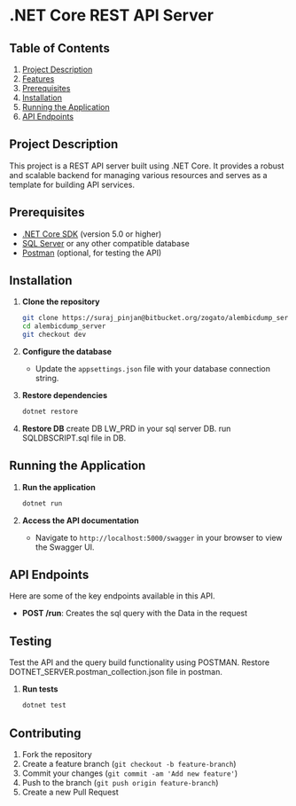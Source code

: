 # .NET Core REST API Server

## Table of Contents

1. [Project Description](#project-description)
2. [Features](#features)
3. [Prerequisites](#prerequisites)
4. [Installation](#installation)
5. [Running the Application](#running-the-application)
6. [API Endpoints](#api-endpoints)

## Project Description

This project is a REST API server built using .NET Core. It provides a robust and scalable backend for managing various resources and serves as a template for building API services.

## Prerequisites

- [.NET Core SDK](https://dotnet.microsoft.com/download) (version 5.0 or higher)
- [SQL Server](https://www.microsoft.com/en-us/sql-server/sql-server-downloads) or any other compatible database
- [Postman](https://www.postman.com/) (optional, for testing the API)

## Installation

1. **Clone the repository**
    ```bash
    git clone https://suraj_pinjan@bitbucket.org/zogato/alembicdump_server.git
    cd alembicdump_server
    git checkout dev
    ```

2. **Configure the database**
    - Update the `appsettings.json` file with your database connection string.

3. **Restore dependencies**
    ```bash
    dotnet restore
    ```

4. **Restore DB**
create DB LW_PRD in your sql server DB.
run SQLDBSCRIPT.sql file in DB.

## Running the Application

1. **Run the application**
    ```bash
    dotnet run
    ```

2. **Access the API documentation**
    - Navigate to `http://localhost:5000/swagger` in your browser to view the Swagger UI.

## API Endpoints

Here are some of the key endpoints available in this API.

- **POST /run**: Creates the sql query with the Data in the request

## Testing
Test the API and the query build functionality using POSTMAN. Restore DOTNET_SERVER.postman_collection.json file in postman.

1. **Run tests**
    ```bash
    dotnet test
    ```

## Contributing

1. Fork the repository
2. Create a feature branch (`git checkout -b feature-branch`)
3. Commit your changes (`git commit -am 'Add new feature'`)
4. Push to the branch (`git push origin feature-branch`)
5. Create a new Pull Request
